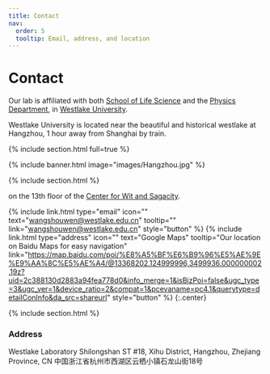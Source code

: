 ```yaml
---
title: Contact
nav:
  order: 5
  tooltip: Email, address, and location
---
```


# <i class="fas fa-envelope"></i>Contact

Our lab is affiliated with both [School of Life Science](https://sls.westlake.edu.cn/en/About/Overview/) and the [Physics Department](https://en.westlake.edu.cn/academics/School_of_Science/About/areasofstudy/Overview/),
in [Westlake University](https://en.westlake.edu.cn/).

Westlake University is located near the beautiful and historical westlake at Hangzhou, 1 hour away from Shanghai by train. 



{% include section.html full=true %}

{% include banner.html image="images/Hangzhou.jpg" %}

{% include section.html %}


on the 13th floor of the [Center for Wit and Sagacity]().

{%
  include link.html
  type="email"
  icon=""
  text="wangshouwen@westlake.edu.cn"
  tooltip=""
  link="wangshouwen@westlake.edu.cn"
  style="button"
%}
{%
  include link.html
  type="address"
  icon=""
  text="Google Maps"
  tooltip="Our location on Baidu Maps for easy navigation"
  link="https://map.baidu.com/poi/%E8%A5%BF%E6%B9%96%E5%AE%9E%E9%AA%8C%E5%AE%A4/@13368202.124999996,3499936.000000002,19z?uid=2c388130d2883a94fea778d0&info_merge=1&isBizPoi=false&ugc_type=3&ugc_ver=1&device_ratio=2&compat=1&pcevaname=pc4.1&querytype=detailConInfo&da_src=shareurl"
  style="button"
%}
{:.center}

{% include section.html %}

### <i class="fas fa-mail-bulk"></i>Address

Westlake Laboratory
Shilongshan ST #18, Xihu District, Hangzhou, Zhejiang Province, CN
中国浙江省杭州市西湖区云栖小镇石龙山街18号
